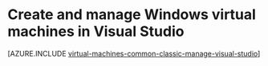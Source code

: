<properties
   pageTitle="Create and manage Windows VMs in Visual Studio | Microsoft Azure"
   description="Learn to use Visual Studio to create and manage Azure VMs running Windows"
   services="visual-studio-online,virtual-machines-windows"
   documentationCenter="na"
   authors="TomArcher"
   manager="timlt"
   editor="" />
<tags
   ms.service="virtual-machines-windows"
   ms.devlang="multiple"
   ms.topic="article"
   ms.tgt_pltfrm="vm-windows"
   ms.workload="na"
   ms.date="08/15/2016"
   ms.author="tarcher" />

# <a name="create-and-manage-windows-virtual-machines-in-visual-studio"></a>Create and manage Windows virtual machines in Visual Studio



[AZURE.INCLUDE [virtual-machines-common-classic-manage-visual-studio](../../includes/virtual-machines-common-classic-manage-visual-studio.md)]
